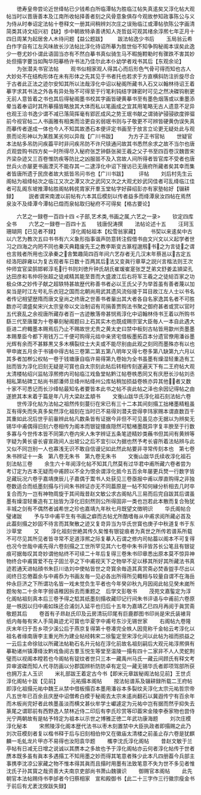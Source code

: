 <!-- { "loadSidebar": true } -->
　　徳寿皇帝尝论近世绛帖已少钱希白所临潭帖为胜临江帖失真逺矣又淳化帖大观帖当时以晋唐善本及江南所收帖择善者刻之风骨意象俱存今观故参知政事陈公与义为侍从时奉诏定法帖十卷释文一册其间稍辨刘次庄之误殆临江或潭帖欤陈公字画清简类其诗文绍兴初【缺】歩中朝故特承善诱知人尧哲兹可观其绪余淳熈七年正月十四日周某为起居舍人木待问题【益公题跋】
　　跋法帖逸少书后
　　玉局翁云希白作字自有江左风味故长沙法帖比淳化待诏所摹为胜世俗不知争购秘阁本误矣此逸少一卷尤妙仆谓此语固当亦有不然白摹书真似骑生马不暇施鞚勒时有骤跌不害其妙处但搨字要当如陶华阳摹杨许书法乃佳尔此本仆幼学者戏书其后【东观余论】
　　为张潜夫书官法帖
　　观书似相家观人得其心而后形色气骨可得而知也古人大妙处不在结构形体在未有形体之先其见于书者托也若求于方直横斜防注折旋尽合于古者此正法之迹尔安知其所以法哉淳化中诏以秘阁所藏书入石又以翰林待诏王着摹字求其书法之外各有异处殆不可得至于行笔利钝结字踈密时可见之然决磔钩剔更无前人意皆着之书也其后得秘阁墨书校其字画皆硬黄摹书至有墨色烟落或以重墨添晕当着奉诏时其所摹搨皆略放其大体而私以笔画成之宜其用笔略无古人遗意不足异也观王洽书逸少谓不减已落简挥毫有郢匠成风之势王珉书献之谓骑驴骎骎欲度骅骝前今视官帖二人书画雅有相类而洽更自劣弱珉书则与子敬更不可辨皆硬黄伪误失真而摹传者遂成一体也今人不知其故慿石本便评定书画至于放言立论更无疑处此与观景而论形神以为某胜某劣何以异哉【广川书跋】
　　为方子正书官帖
　　世疑官本法帖多吊防问疾葢平时非问疾吊防不许尺牍通问故其书悉然余求之故不当尔也唐贞观尝购书四方矣一时所得尽入秘府张芝钟繇张昶王羲之父子书至四百卷汉魏晋宋齐梁杂迹又三百卷惟防疾等防比之凶服噐不及入宫故人间所得者皆官库不受者也唐世兵火亦屡更书画湮灭不能存其一二逮淳化中诏下搜访已无唐府所藏者矣其幸而集者皆唐所遗于民庶者故大抵皆吊问书也【广川书跋】
　　评帖
　　刘后村先生云阁帖为祖绛帖次之临江又次之潭又次之武冈又次之大观尤妙武冈佳者可乱绛临江佳者可乱阁东坡推潭帖胜阁帖韩侂胄家开羣玉堂帖字好薛绍彭亦有家塾帖好【辍耕録】
　　説者谓宋南渡以前帖有六本其后模刻以传者益多而绛潭泉汝四帖在焉然泉汝不及绛潭今潭帖已燬而泉帖取归秘府不可得矣【格古要论】


　　六艺之一録卷一百四十四
<子部,艺术类,书画之属,六艺之一录>
　　钦定四库全书
　　六艺之一録卷一百四十五　　钱唐倪涛撰
　　法帖论述十五
　　汪珂玉珊瑚网【已见者不録】
　　淳化阁帖祖本【松雪翁家藏】
　　书契以来逺矣中古以六艺为教次五曰书书有六义象形指事谐声防意转注假借书由文兴文以义起学者世习之四海之内罔不同也秦灭典籍废先王之教李斯变古篆程邈剏书之为言徒之谓也言贱者所用也汉承秦之舎繁趣简四百年间六艺存者无几汉末年蔡邕以古定五经洛阳辟雍以为复古观者车日数十百两其后法又变眞行章草之説兴言楷法则王次仲师宜官梁鹄邯郸淳毛行书则刘徳升钟氏胡氏崔瑗崔寔张芝芝弟文舒姜孟頴梁孔达田彦和韦仲将张超之徒咸精其能至晋而大盛渡江后右将军王羲之之徒縂百家之功极众体之妙传子献之超轶特甚故歴代称善书者必以王氏父子为举首虽有善者蔑以加矣当是时江左号礼乐衣冠之国而北朝尚用武其遗风流俗接于耳目故江左人士以书名者传记相望歴隋而唐文皇尚之终唐之世善书者軰出其大者各自名家逸其名者不可胜数亦可谓盛矣宋兴太宗皇帝以文治制诏有司捐善贾购法书聚之御府甚者或赏以官时五代衰乱之余视唐所藏存者百一古迹散落帝甚悯焉淳化中诏翰林侍书王着以所购书繇三代至唐厘为十卷摹刻秘阁题曰上石其实木也既成赐宗室大臣毎人一本自此遇大臣进二府輙墨本赐焉后乃止不赐故世尤贵之黄太史曰禁中板刻古帖皆用歙州贡墨墨本赐羣臣今都下用钱万二千便可购得元祜中亲贤宅借板墨拓百本分遗官僚用潘谷墨光辉有余而不甚黟黒又多木横裂纹士大夫或不能尽别由此观之刻同而墨殊亦有以也甲申嵗五月余于书铺中得古帖三卷第二第五第八明年又得七卷多第八缺第九六月以其多者加栁公权帖一卷于钱塘康自临许易得第九卷始为全书虽墨有燥湿轻重造有工拙而皆为淳化旧刻无疑是可寳也自太宗刻此帖后转相传刻遂遍天下有二王府帖大观太清楼帖绍兴监帖淳熈修内司帖临江戏鱼堂帖黔江帖卷帙悉同又有庆厯长沙帖刘丞相私第帖碑工帖尚书郎潘师旦绛州帖绛州公库帖稍加损益卷帙亦异其他者又数十家不可悉记而长沙绛帖最知名者要皆本此书之帖不丧此帖之泽也余因记得帖之由遂摭其本末着于篇是年八月大梁赵孟頫书
　　文衡山跋华氏淳化祖石刻法帖六卷
　　世传淳化帖为法帖之祖然传刻蔓衍在宋已有三十二本其间刻搨工拙楮墨精粗虽互有得失而失真多矣然淳化祖刻在当时已不易得刘潜夫尝得李玮家赐本谓直数百千其重如此况后世乎前軰辨此帖凡数条皆有证据今非但不可见虽见亦无据以为辨矣无锡华中甫偶得旧刻六卷相传为阁本而银锭擐痕隠然可騐楮墨既异字复丰腴至于行数多寡与今世传本皆不同第六卷内宋人朱字辨证五条笔迹精妙类蘓书但其间有黄辨等字疑为黄长睿长睿宣政间人出坡公之后不宜引以为据也然予考长睿所着法帖辨与此又似不同岂别一人也寡浅无识不敢自信谩记如此然此帖要非寻常传刻本也　第七卷朱书辨证十一条　第八卷无朱书　第九卷无朱书
　　文衡山跋华氏续收淳化祖石刻法帖三卷
　　余生六十年阅淳化帖不知其几然莫有过华君中甫所藏六卷者尝为考订定为古本无疑而中甫顾以不全为恨余谓淳化抵今五百余年屡更兵燹一行数字皆足藏玩况六卷乎嘉靖庚辰儿子嘉偶于鬻书人处获见三卷亟报中甫以厚直购得之非独卷数适合而纸墨刻搨与行间朱书辨证亦无不同葢原是一帖不知何縁分析相去几时卒复合而为一岂有神物周旋于其间哉昔赵文敏公求古阁帖凡三易而后完自跋其后谓虽墨有燥湿轻重造有工拙皆为淳化旧刻然则公所得固非一类也岂若此本散而复合殆犹丰城之剑有不偶然者诚希世之珍也嘉靖九年秋七月既望文徴明识
　　华氏阁帖合璧诸跋
　　予与华中甫平生有书画之癖而古帖尤所酷嗜毎从中甫求阅所藏必首及此葢刻搨之妙固不待言而其聚散之迹又复竒异当为华氏世寳也庚子中秋道复书于东沙草堂
　　又
　　淳化祖刻世絶其传久矣惟有银锭痕者为真世之所传若谱系所载不可尽见其所见者皆寻常不足道淳熈之际复摹入石谓之修内司帖葢以阁本不可复得也况今世哉中甫先得六卷刻搨之工世所罕见其六七卷中朱书评皆苏长公笔且有银锭痕可据毎叹其竒妙谓他帖终不可续二十年后复得三卷朱书印章悉出原本莫不惊异神物终合中甫寳爱不在子固兰亭之下中甫视天下之物举不足以移其所好其所藏法书真迹若通天进帖顔书朱巨川诰刘中使帖皆世之竒寳余毎造其真赏斋必焚香盥手尽出以阅终日忘倦葢余与中甫忝为书画友毎一见必各出所得所见輙相与较量自谓不在海岳仲永巨济之下所谓功名皆一戏未觉负生平者也今年癸卯秋九月因阅此帖见癸未嵗所题匆匆二十余年字弱语稚因拆去而重题之　后学文彭敬书
　　茂苑文嘉鍳定为淳化阁帖祖刻真本后三卷予得之騐其纸墨刻搨收藏印记行间朱书评语与中甫前六卷原是一帙因以归中甫如珠还合浦剑入延平也归后十五年为嘉靖乙巳四月再阅于眞赏斋敬题其后
　　卷首有子昻赵氏印及云房清玩印尾有巨鹿郡图书印尚是宋氏装裱背纸内毎毎有宋人手简眞迹尤可寳也华夏字中甫号东沙无锡世家
　　右阁帖九卷隆庆末年归于吾乡项少溪公后于燕京复得第十卷凑完全帙人因竞称千金帖云考淳化以祖名者缘南唐李主重光所为建业帖经韩宋二徐鍳定至宋淳化间以此帖为祖而损益之一云后主命徐铉以所藏法帖勒石名升元帖在淳化前故名祖刻嗣后大观元祐淳熈俱有摹勒诸州镇潭绛汝黔戏鱼阅古羣玉悦生等堂至温陵一搨有四十二家非不人人灵蛇荆璧而以视阁本瞠若也今阁帖有锭纹者世只三本一藏禹州马氏一藏云间顾氏有释文考异审波磔而知人代寻防画以分郡国辨析防防卓有定见一藏无锡华氏者即项驾部所获也拥万主人玉识
　　米礼部跋王着定古今书【即米元章跋秘阁法帖见前】王世贞淳化阁帖十跋【见前】
　　元祐搨本阁帖
　　按法帖谱系及辍耕録所载二王府帖即淳化祖搨元祐中魏王从禁中借板搨百本墨用潘谷本多裂纹夫淳化太宗元祐哲宗帝凡五世年已百余且庆歴中诏僧希白模于秘阁去太宗未逺尚翻石以冀遐传宁有百余年而木板尚完好者此帙墨虽淡而横文甚伙牟学士巘遽定为元祐中岂有据而然乎抑失去篆尾之谓耶前有西野逸人禁林近侍二印后有李氏珍赏等印葢宋金陵李泰家物也尝侍光宁两朝故有是帖予特定为祖本以示世之博雅正徳二年武功康海题
　　刘次庄模淳化秘本
　　宋熈陵淳化阁本歴代法书以枣木刻置禁中大臣执政者即搨赐之此乃刘次荘模刻者复以楷书释于后与旧刻相伯仲又在徽庙太清楼之前虽止存六卷是犹麒麟一毛虬龙片甲亦不易得也汝阳袁华题
　　欈李沈氏淳化阁帖
　　昔赵文敏于兰亭帖有日减无日增之说诚以其赝本之多故也予于淳化阁帖亦云何者淳化帖传于世者赝本既多虽有眞本多遇搨工不知用墨之妙而得其笔意者殊少此本凡四册葢今兵部主事携李沈凉公家藏之物不惟本得其眞而且搨时用墨有法致笔意不失为世不多见者惟沈氏子孙其寳之哉资善大夫南京吏部尚书萧山魏骥识
　　御赐官本阁帖
　　此先朝官本法帖赐侍书李邰者今归蔡相家　宣和殿御书【此二十三字作三行徽宗瘦金书于前后有尤袤沈揆跋失録】
